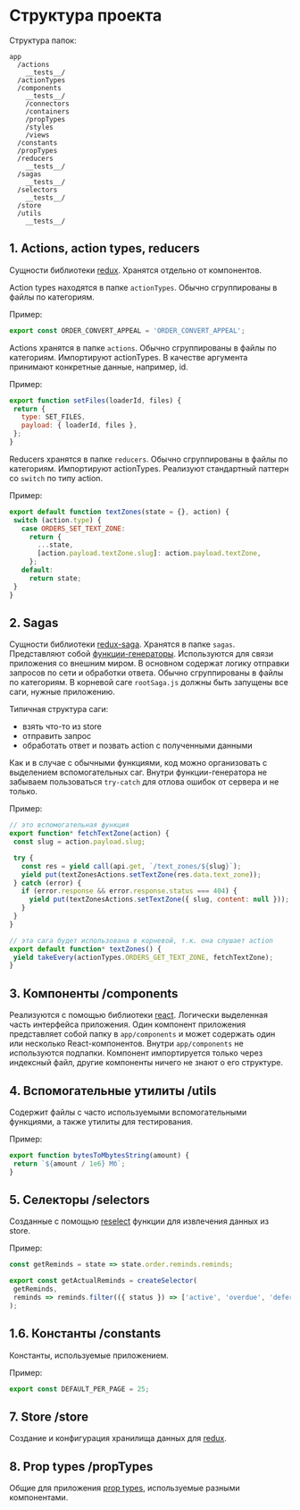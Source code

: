 Структура проекта
=================

Структура папок:

```
app
  /actions
    __tests__/
  /actionTypes
  /components
    __tests__/
    /connectors
    /containers
    /propTypes
    /styles
    /views
  /constants
  /propTypes
  /reducers
    __tests__/
  /sagas
    __tests__/
  /selectors
    __tests__/
  /store
  /utils
    __tests__/
```


## 1. Actions, action types, reducers

Сущности библиотеки [redux](https://redux.js.org/). Хранятся отдельно от компонентов.

Action types находятся в папке `actionTypes`. Обычно сгруппированы в файлы по категориям.

Пример:
```javascript
export const ORDER_CONVERT_APPEAL = 'ORDER_CONVERT_APPEAL';
```

Actions хранятся в папке `actions`. Обычно сгруппированы в файлы по категориям. Импортируют actionTypes. В качестве аргумента принимают конкретные данные, например, id.

Пример:
```javascript
export function setFiles(loaderId, files) {
 return {
   type: SET_FILES,
   payload: { loaderId, files },
 };
}
```

Reducers хранятся в папке `reducers`. Обычно сгруппированы в файлы по категориям. Импортируют actionTypes. Реализуют стандартный паттерн со `switch` по типу action.

Пример:
```javascript
export default function textZones(state = {}, action) {
 switch (action.type) {
   case ORDERS_SET_TEXT_ZONE:
     return {
       ...state,
       [action.payload.textZone.slug]: action.payload.textZone,
     };
   default:
     return state;
 }
}
```


## 2. Sagas

Сущности библиотеки [redux-saga](https://redux-saga.js.org/). Хранятся в папке `sagas`. Представляют собой 
[функции-генераторы]( https://developer.mozilla.org/ru/docs/Web/JavaScript/Guide/Iterators_and_Generators).
Используются для связи приложения со внешним миром. В основном содержат логику отправки запросов по сети и обработки
 ответа. Обычно сгруппированы в файлы по категориям. В корневой саге `rootSaga.js` должны быть запущены все саги, 
нужные приложению.

Типичная структура саги:
* взять что-то из store
* отправить запрос
* обработать ответ и позвать action с полученными данными

Как и в случае с обычными функциями, код можно организовать с выделением вспомогательных саг.
Внутри функции-генератора не забываем пользоваться `try-catch` для отлова ошибок от сервера и не только.

Пример:

```javascript
// это вспомогательная функция
export function* fetchTextZone(action) {
 const slug = action.payload.slug;

 try {
   const res = yield call(api.get, `/text_zones/${slug}`);
   yield put(textZonesActions.setTextZone(res.data.text_zone));
 } catch (error) {
   if (error.response && error.response.status === 404) {
     yield put(textZonesActions.setTextZone({ slug, content: null }));
   }
 }
}

// эта сага будет использована в корневой, т.к. она слушает action
export default function* textZones() {
 yield takeEvery(actionTypes.ORDERS_GET_TEXT_ZONE, fetchTextZone);
}
```


## 3. Компоненты /components

Реализуются с помощью библиотеки [react](https://reactjs.org/).
Логически выделенная часть интерфейса приложения. Один компонент приложения представляет собой папку в `app/components` 
и может содержать один или несколько React-компонентов. Внутри `app/components` не используются подпапки. Компонент 
импортируется только через индексный файл, другие компоненты ничего не знают о его структуре.


## 4. Вспомогательные утилиты /utils

Содержит файлы с часто используемыми вспомогательными функциями, а также утилиты для тестирования.

Пример:

```javascript
export function bytesToMbytesString(amount) {
 return `${amount / 1e6} Мб`;
}
```


## 5. Селекторы /selectors

Созданные с помощью [reselect](https://github.com/reactjs/reselect) функции для извлечения данных из store.

Пример:

```javascript
const getReminds = state => state.order.reminds.reminds;

export const getActualReminds = createSelector(
 getReminds,
 reminds => reminds.filter(({ status }) => ['active', 'overdue', 'deferred'].includes(status)),
);
```


## 1.6. Константы /constants

Константы, используемые приложением.

Пример:
```javascript
export const DEFAULT_PER_PAGE = 25;
```


## 7. Store /store

Создание и конфигурация хранилища данных для [redux](https://redux.js.org/).


## 8. Prop types /propTypes

Общие для приложения [prop types](https://reactjs.org/docs/typechecking-with-proptypes.html), используемые разными компонентами.
